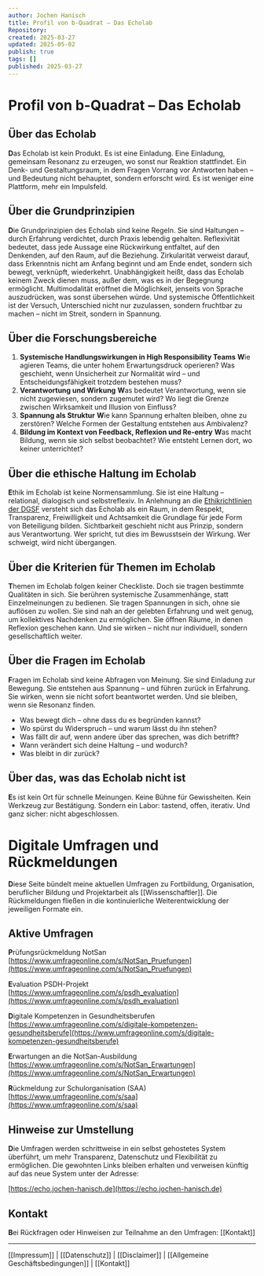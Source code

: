 ```yaml
---
author: Jochen Hanisch
title: Profil von b-Quadrat – Das Echolab
Repository: 
created: 2025-03-27
updated: 2025-05-02
publish: true
tags: []
published: 2025-03-27
---
```


# Profil von b-Quadrat – Das Echolab

## Über das Echolab

**D**as Echolab ist kein Produkt. Es ist eine Einladung. Eine Einladung, gemeinsam Resonanz zu erzeugen, wo sonst nur Reaktion stattfindet. Ein Denk- und Gestaltungsraum, in dem Fragen Vorrang vor Antworten haben – und Bedeutung nicht behauptet, sondern erforscht wird. Es ist weniger eine Plattform, mehr ein Impulsfeld.

## Über die Grundprinzipien

**D**ie Grundprinzipien des Echolab sind keine Regeln. Sie sind Haltungen – durch Erfahrung verdichtet, durch Praxis lebendig gehalten. Reflexivität bedeutet, dass jede Aussage eine Rückwirkung entfaltet, auf den Denkenden, auf den Raum, auf die Beziehung. Zirkularität verweist darauf, dass Erkenntnis nicht am Anfang beginnt und am Ende endet, sondern sich bewegt, verknüpft, wiederkehrt. Unabhängigkeit heißt, dass das Echolab keinem Zweck dienen muss, außer dem, was es in der Begegnung ermöglicht. Multimodalität eröffnet die Möglichkeit, jenseits von Sprache auszudrücken, was sonst übersehen würde. Und systemische Öffentlichkeit ist der Versuch, Unterschied nicht nur zuzulassen, sondern fruchtbar zu machen – nicht im Streit, sondern in Spannung.

## Über die Forschungsbereiche

1. **Systemische Handlungswirkungen in High Responsibility Teams**
    **W**ie agieren Teams, die unter hohem Erwartungsdruck operieren? Was geschieht, wenn Unsicherheit zur Normalität wird – und Entscheidungsfähigkeit trotzdem bestehen muss?
2. **Verantwortung und Wirkung**
    **W**as bedeutet Verantwortung, wenn sie nicht zugewiesen, sondern zugemutet wird? Wo liegt die Grenze zwischen Wirksamkeit und Illusion von Einfluss?
3. **Spannung als Struktur**
    **W**ie kann Spannung erhalten bleiben, ohne zu zerstören? Welche Formen der Gestaltung entstehen aus Ambivalenz?
4. **Bildung im Kontext von Feedback, Reflexion und Re-entry**
    **W**as macht Bildung, wenn sie sich selbst beobachtet? Wie entsteht Lernen dort, wo keiner unterrichtet?

## Über die ethische Haltung im Echolab

**E**thik im Echolab ist keine Normensammlung. Sie ist eine Haltung – relational, dialogisch und selbstreflexiv. In Anlehnung an die [Ethikrichtlinien der DGSF](https://dgsf.org/ueber-uns/ethik-richtlinien.htm) versteht sich das Echolab als ein Raum, in dem Respekt, Transparenz, Freiwilligkeit und Achtsamkeit die Grundlage für jede Form von Beteiligung bilden. Sichtbarkeit geschieht nicht aus Prinzip, sondern aus Verantwortung. Wer spricht, tut dies im Bewusstsein der Wirkung. Wer schweigt, wird nicht übergangen.

## Über die Kriterien für Themen im Echolab

**T**hemen im Echolab folgen keiner Checkliste. Doch sie tragen bestimmte Qualitäten in sich. Sie berühren systemische Zusammenhänge, statt Einzelmeinungen zu bedienen. Sie tragen Spannungen in sich, ohne sie auflösen zu wollen. Sie sind nah an der gelebten Erfahrung und weit genug, um kollektives Nachdenken zu ermöglichen. Sie öffnen Räume, in denen Reflexion geschehen kann. Und sie wirken – nicht nur individuell, sondern gesellschaftlich weiter.

## Über die Fragen im Echolab

**F**ragen im Echolab sind keine Abfragen von Meinung. Sie sind Einladung zur Bewegung. Sie entstehen aus Spannung – und führen zurück in Erfahrung. Sie wirken, wenn sie nicht sofort beantwortet werden. Und sie bleiben, wenn sie Resonanz finden.

- Was bewegt dich – ohne dass du es begründen kannst?  
- Wo spürst du Widerspruch – und warum lässt du ihn stehen?  
- Was fällt dir auf, wenn andere über das sprechen, was dich betrifft?  
- Wann verändert sich deine Haltung – und wodurch?  
- Was bleibt in dir zurück?

## Über das, was das Echolab nicht ist

**E**s ist kein Ort für schnelle Meinungen. Keine Bühne für Gewissheiten. Kein Werkzeug zur Bestätigung. Sondern ein Labor: tastend, offen, iterativ. Und ganz sicher: nicht abgeschlossen.

# Digitale Umfragen und Rückmeldungen

**D**iese Seite bündelt meine aktuellen Umfragen zu Fortbildung, Organisation, beruflicher Bildung und Projektarbeit als [[Wissenschaftler]]. Die Rückmeldungen fließen in die kontinuierliche Weiterentwicklung der jeweiligen Formate ein.

## Aktive Umfragen

**P**rüfungsrückmeldung NotSan  
[https://www.umfrageonline.com/s/NotSan_Pruefungen](https://www.umfrageonline.com/s/NotSan_Pruefungen)

**E**valuation PSDH-Projekt  
[https://www.umfrageonline.com/s/psdh_evaluation](https://www.umfrageonline.com/s/psdh_evaluation)

**D**igitale Kompetenzen in Gesundheitsberufen  
[https://www.umfrageonline.com/s/digitale-kompetenzen-gesundheitsberufe](https://www.umfrageonline.com/s/digitale-kompetenzen-gesundheitsberufe)

**E**rwartungen an die NotSan-Ausbildung  
[https://www.umfrageonline.com/s/NotSan_Erwartungen](https://www.umfrageonline.com/s/NotSan_Erwartungen)

**R**ückmeldung zur Schulorganisation (SAA)  
[https://www.umfrageonline.com/s/saa](https://www.umfrageonline.com/s/saa)

## Hinweise zur Umstellung

**D**ie Umfragen werden schrittweise in ein selbst gehostetes System überführt, um mehr Transparenz, Datenschutz und Flexibilität zu ermöglichen. Die gewohnten Links bleiben erhalten und verweisen künftig auf das neue System unter der Adresse:

[https://echo.jochen-hanisch.de](https://echo.jochen-hanisch.de)

## Kontakt

**B**ei Rückfragen oder Hinweisen zur Teilnahme an den Umfragen: [[Kontakt]]

---

[[Impressum]] | [[Datenschutz]] | [[Disclaimer]] | [[Allgemeine Geschäftsbedingungen]] | [[Kontakt]]
